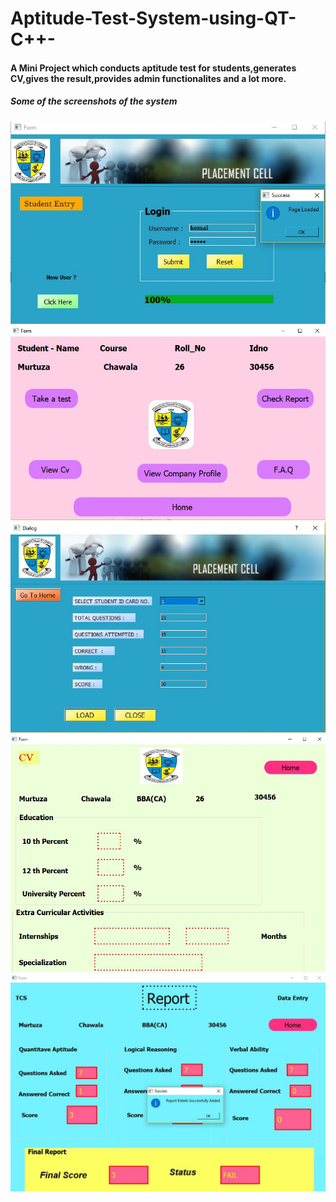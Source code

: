 # Aptitude-Test-System-using-QT-C++-

#### A Mini Project which conducts aptitude test for students,generates CV,gives the result,provides admin functionalites and a lot more.

##### Some of the screenshots of the system

![](studentloginpageloaded.JPG)
![](studentmain.JPG)
![](viewtestdetails.JPG)
![](viewCVstudent.JPG)
![](report.JPG)
